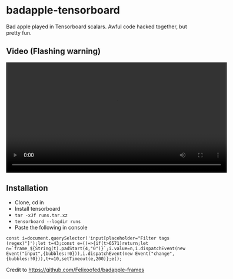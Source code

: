 # badapple-tensorboard

Bad apple played in Tensorboard scalars. Awful code hacked together, but pretty fun.

## Video (Flashing warning)

<video src="recording.mp4" controls width="600"></video>

## Installation

- Clone, cd in
- Install tensorboard
- `tar -xJf runs.tar.xz`
- `tensorboard --logdir runs`
- Paste the following in console

```
const i=document.querySelector('input[placeholder="Filter tags (regex)"]');let t=43;const e=()=>{if(t>6571)return;let n=`frame_${String(t).padStart(4,"0")}`;i.value=n,i.dispatchEvent(new Event("input",{bubbles:!0})),i.dispatchEvent(new Event("change",{bubbles:!0})),t+=10,setTimeout(e,200)};e();
```

Credit to https://github.com/Felixoofed/badapple-frames
